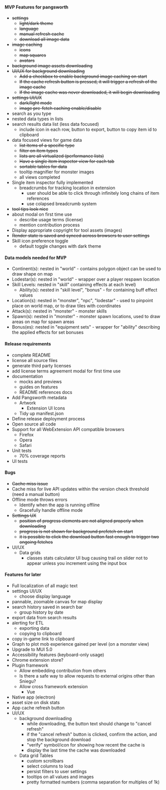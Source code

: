 #### MVP Features for pangsworth
- ~~settings~~
  - ~~light/dark theme~~
  - ~~language~~
  - ~~manual refresh cache~~
  - ~~download all image data~~
- ~~image caching~~
    - ~~icons~~
    - ~~map squares~~
    - ~~avatars~~
- ~~background image assets downloading~~
- ~~UI/UX for background downloading~~
  - ~~Add a checkbox to enable background image caching on start~~
  - ~~If the cache refresh button is pressed, it will trigger a refresh of the image cache~~
  - ~~If the image cache was never downloaded, it will begin downloading~~
- ~~settings UI/UX~~
  - ~~dark/light mode~~
  - ~~image pre-fetch caching enable/disable~~
- search as you type
- nested data types in lists
- search results data list (less data focused)
  - include icon in each row, button to export, button to copy item id to clipboard
- data focused views for game data
  - ~~list items of a specific type~~
  - ~~filter on item types~~
  - ~~lists are all virtualized (performance lists)~~
  - ~~Have a single item inspector view for each tab~~
  - ~~sortable tables for data~~
  - tooltip magnifier for monster images
  - all views completed
- Single item inspector fully implemented
  - breadcrumbs for tracking location in extension
    - user should be able to click through infinitely long chains of item references
    - use colapsed breadcrumb system
- ~~tool tips look nice~~
- about modal on first time use
  - describe usage terms (license)
  - mention contribution process
- Display appropriate copyright for tool assets (images)
- ~~Render state is saved and synced across browsers to user settings~~
- Skill icon preference toggle
  - default toggle changes with dark theme

#### Data models needed for MVP
- Continent(s): nested in "world" - contains polygon object can be used to draw shape on map
- Lodestar(s): nested in "world" - wrapper over a player respawn location
- Skill Levels: nested in "skill" containing effects at each level)
  - Ability(s): nested in "skill level", "bonus" - for containing buff effect values
- Location(s): nested in "monster", "npc", "lodestar" - used to pinpoint place on world map, or to draw tiles with coordinates
- Attack(s): nested in "monster" - monster skills
- Spawn(s): nested in "monster" - monster spawn locations, used to draw areas on map for spawn areas
- Bonus(es): nested in "equipment sets" - wrapper for "ability" describing the applied effects for set bonuses

#### Release requirements
- complete README
- license all source files
- generate third party licenses
- add license terms agreement modal for first time use
- documentation
  - mocks and previews
  - guides on features
  - README references docs
- Add Pangsworth metadata
  - Artwork
    - Extension UI Icons
  - Tidy up manifest.json
- Define release deployment process
- Open source all code
- Support for all WebExtension API compatible browsers
  - Firefox
  - Opera
  - Safari
- Unit tests
  - 70% coverage reports
- UI tests

#### Bugs
- ~~Cache miss issue~~
- Cache miss for live API updates within the version check threshold (need a manual button)
- Offline mode throws errors
  - Identify when the app is running offline
  - Gracefully handle offline mode
- ~~Settings UX~~
  - ~~position of progress elements are not aligned properly when downloading~~
  - ~~progress is not shown for background prefetch on start~~
  - ~~it is possible to click the download button fast enough to trigger two ongoing fetches~~
- UI/UX
  - Data grids
    - classes stats calculator UI bug causing trail on slider not to appear unless you increment using the input box

#### Features for later
- Full localization of all magic text
- settings UI/UX
  - choose display language
- pannable, zoomable canvas for map display
- search history saved in search bar
  - group history by date
- export data from search results
- alerting for ETL
  - exporting data
  - copying to clipboard
- copy in-game link to clipboard
- Graph to plot mob experience gained per level (on a monster view)
- Upgrade to MUI 5.0
- Accessibility features (keyboard-only usage)
- Chrome extension store?
- Plugin framework
  - Allow embedding contribution from others
  - Is there a safe way to allow requests to external origins other than Sniegu?
  - Allow cross framework extension
    - Vue
- Native app (electron)
- asset size on disk stats
- App cache refresh button
- UI/UX
  - background downloading
    - while downloading, the button text should change to "cancel refresh"
    - if the "cancel refresh" button is clicked, confirm the action, and stop the background download
    - "verify" symbol/icon for showing how recent the cache is
    - display the last time the cache was downloaded
  - Data grid Tables
    - custom scrollbars
    - select columns to load
    - persist filters to user settings
    - tooltips on all values and images
    - pretty formatted numbers (comma separation for multiples of 1k)

